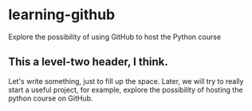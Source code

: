 # learning-github
Explore the possibility of using GitHub to host the Python course

## This a level-two header, I think.

Let's write something, just to fill up the space. Later, we will try to really start a useful project, for example, explore
the possibility of hosting the python course on GitHub.
